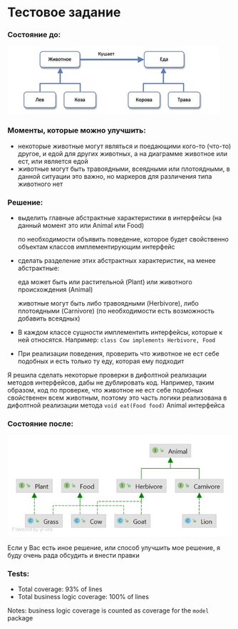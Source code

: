 # Тестовое задание
### Состояние до:

<img src="./src/main/resources/before.png">

### Моменты, которые можно улучшить:
- некоторые животные могут являться и поедающими кого-то (что-то) другое, и едой для других животных, а на диаграмме животное или ест, или является едой
- животные могут быть травоядными, всеядными или плотоядными, в данной ситуации это важно, но маркеров для различения типа животного нет

### Решение:
- выделить главные абстрактные характеристики в интерфейсы (на данный момент это или Animal или Food)
  
  по необходимости объявить поведение, которое будет свойственно объектам классов имплементирующим интерфейс
- сделать разделение этих абстрактных характеристик, на менее абстрактные: 

  еда может быть или растительной (Plant) или животного происхождения (Animal)
  
  животные могут быть либо травоядными (Herbivore), либо плотоядными (Carnivore) (по необходимости есть возможность добавить всеядных)
- В каждом классе сущности имплементить интерфейсы, которые к ней относятся. Например:
  `class Cow implements Herbivore, Food`
  
- При реализации поведения, проверить что животное не ест себе подобных и есть только ту еду, которая ему подходит

Я решила сделать некоторые проверки в дифолтной реализации методов интерфейсов, дабы не дублировать код. 
Например, таким образом, код по проверке, что животное не ест себе подобных свойственен всем животным, поэтому это часть логики реализована в дифолтной реализации метода
`void eat(Food food)` Animal интерфейса
### Состояние после:

<img src="./src/main/resources/after.png">

Если у Вас есть иное решение, или способ улучшить мое решение, я буду очень рада обсудить и внести правки

### Tests:
- Total coverage: 93% of lines
- Total business logic coverage: 100% of lines

Notes: business logic coverage is counted as coverage for the `model` package